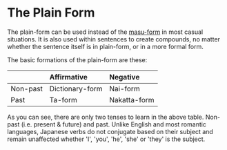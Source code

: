 # The Plain Form

The plain-form can be used instead of the [masu-form](verb-longformpresentaffirmative.md) in most casual situations. It is also used within sentences to create compounds, no matter whether the sentence itself is in plain-form, or in a more formal form.

The basic formations of the plain-form are these:

||Affirmative|Negative|
|:--|:--|:--|
|Non-past|Dictionary-form|Nai-form|
|Past|Ta-form|Nakatta-form|

As you can see, there are only two tenses to learn in the above table. Non-past (i.e. present & future) and past. Unlike English and most romantic languages, Japanese verbs do not conjugate based on their subject and remain unaffected whether 'I', 'you', 'he', 'she' or 'they' is the subject.
